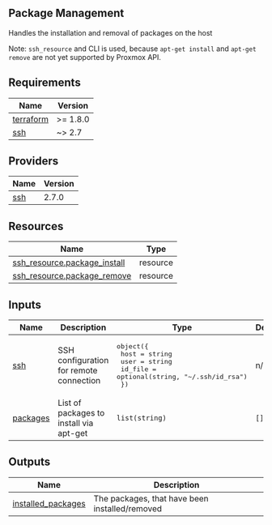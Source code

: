 <!-- BEGIN_TF_DOCS -->
## Package Management

Handles the installation and removal of packages on the host

Note: `ssh_resource` and CLI is used, because `apt-get install`
and `apt-get remove` are not yet supported by Proxmox API.

## Requirements

| Name | Version |
|------|---------|
| <a name="requirement_terraform"></a> [terraform](#requirement\_terraform) | >= 1.8.0 |
| <a name="requirement_ssh"></a> [ssh](#requirement\_ssh) | ~> 2.7 |

## Providers

| Name | Version |
|------|---------|
| <a name="provider_ssh"></a> [ssh](#provider\_ssh) | 2.7.0 |

## Resources

| Name | Type |
|------|------|
| [ssh_resource.package_install](https://registry.terraform.io/providers/loafoe/ssh/latest/docs/resources/resource) | resource |
| [ssh_resource.package_remove](https://registry.terraform.io/providers/loafoe/ssh/latest/docs/resources/resource) | resource |

## Inputs

| Name | Description | Type | Default | Required |
|------|-------------|------|---------|:--------:|
| <a name="input_ssh"></a> [ssh](#input\_ssh) | SSH configuration for remote connection | <pre>object({<br/>    host    = string<br/>    user    = string<br/>    id_file = optional(string, "~/.ssh/id_rsa")<br/>  })</pre> | n/a | yes |
| <a name="input_packages"></a> [packages](#input\_packages) | List of packages to install via apt-get | `list(string)` | `[]` | no |

## Outputs

| Name | Description |
|------|-------------|
| <a name="output_installed_packages"></a> [installed\_packages](#output\_installed\_packages) | The packages, that have been installed/removed |
<!-- END_TF_DOCS -->